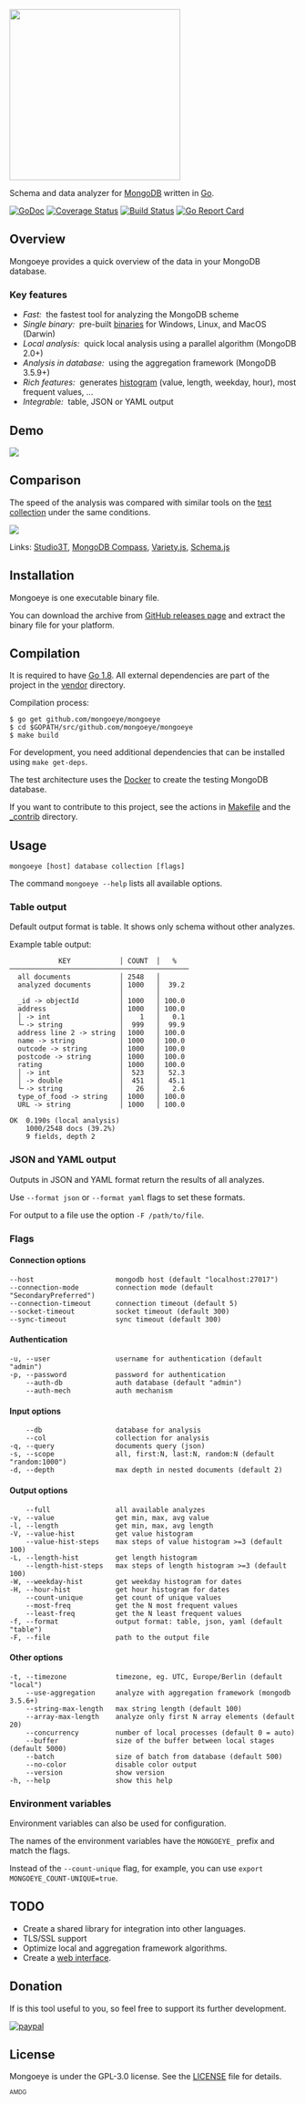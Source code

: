 <a href="https://raw.githubusercontent.com/mongoeye/mongoeye/master/_misc/logo_name_small.png?v1" title="logo"><img src="https://raw.githubusercontent.com/mongoeye/mongoeye/master/_misc/logo_name_small.png?v1" width="300"/></a>


Schema and data analyzer for [MongoDB](https://www.mongodb.com) written in [Go](https://golang.org).

[![GoDoc](https://godoc.org/github.com/golang/gddo?status.svg)](https://godoc.org/github.com/mongoeye/mongoeye)
[![Coverage Status](https://coveralls.io/repos/github/mongoeye/mongoeye/badge.svg?branch=master)](https://coveralls.io/github/mongoeye/mongoeye?branch=master)
[![Build Status](https://travis-ci.org/mongoeye/mongoeye.svg?branch=master)](https://travis-ci.org/mongoeye/mongoeye)
[![Go Report Card](https://goreportcard.com/badge/github.com/mongoeye/mongoeye)](https://goreportcard.com/report/github.com/mongoeye/mongoeye)

## Overview

Mongoeye provides a quick overview of the data in your MongoDB database.

### Key features

* *Fast:*&nbsp; the fastest tool for analyzing the MongoDB scheme
* *Single binary:*&nbsp; pre-built [binaries](https://github.com/mongoeye/mongoeye/releases) for Windows, Linux, and MacOS (Darwin)
* *Local analysis:*&nbsp; quick local analysis using a parallel algorithm (MongoDB 2.0+)
* *Analysis in database:*&nbsp; using the aggregation framework (MongoDB 3.5.9+)
* *Rich features:*&nbsp; generates [histogram](https://en.wikipedia.org/wiki/Histogram) (value, length, weekday, hour), most frequent values, ... 
* *Integrable:*&nbsp; table, JSON or YAML output

## Demo

<a href="https://asciinema.org/a/7n7ubvmtpnefp637m4n1g9la1?autoplay=1" target="_blank" title="Open in asciinema.org"><img src="https://github.com/mongoeye/mongoeye/blob/doc/_misc/console.gif?raw=true" /></a>

## Comparison

The speed of the analysis was compared with similar tools on the [test collection](https://github.com/mongoeye/mongoeye/blob/master/_contrib/dataset/companies.json) under the same conditions.

<a href="https://github.com/mongoeye/mongoeye/blob/master/_misc/comparison.png?raw=true" target="_blank" title="Open image"><img src="https://github.com/mongoeye/mongoeye/blob/master/_misc/comparison.png?raw=true" /></a>

Links: [Studio3T](https://studio3t.com), [MongoDB Compass](https://www.mongodb.com/products/compass), [Variety.js](https://github.com/variety/variety), [Schema.js](https://github.com/skratchdot/mongodb-schema)

## Installation

Mongoeye is one executable binary file. 

You can download the archive from [GitHub releases page](https://github.com/mongoeye/mongoeye/releases) and extract the binary file for your platform.

## Compilation

It is required to have [Go 1.8](https://golang.org). All external dependencies are part of the project in the [vendor](https://github.com/mongoeye/mongoeye/tree/master/vendor) directory.

Compilation process:
```
$ go get github.com/mongoeye/mongoeye
$ cd $GOPATH/src/github.com/mongoeye/mongoeye
$ make build
```
 
For development, you need additional dependencies that can be installed using `make get-deps`.

The test architecture uses the [Docker](https://www.docker.com) to create the testing MongoDB database.

If you want to contribute to this project, see the actions in [Makefile](https://github.com/mongoeye/mongoeye/blob/master/Makefile) and the [_contrib](https://github.com/mongoeye/mongoeye/tree/master/_contrib) directory.

## Usage

```
mongoeye [host] database collection [flags]
```

The command `mongoeye --help` lists all available options.

### Table output

Default output format is table. It shows only schema without other analyzes.

Example table output:
```
            KEY            │ COUNT  │   %    
────────────────────────────────────────────
  all documents            │ 2548   │        
  analyzed documents       │ 1000   │  39.2  
                           │        │        
  _id -> objectId          │ 1000   │ 100.0  
  address                  │ 1000   │ 100.0  
  │ -> int                 │    1   │   0.1  
  └╴-> string              │  999   │  99.9  
  address line 2 -> string │ 1000   │ 100.0  
  name -> string           │ 1000   │ 100.0  
  outcode -> string        │ 1000   │ 100.0  
  postcode -> string       │ 1000   │ 100.0  
  rating                   │ 1000   │ 100.0  
  │ -> int                 │  523   │  52.3  
  │ -> double              │  451   │  45.1  
  └╴-> string              │   26   │   2.6  
  type_of_food -> string   │ 1000   │ 100.0  
  URL -> string            │ 1000   │ 100.0  

OK  0.190s (local analysis)
    1000/2548 docs (39.2%)
    9 fields, depth 2
```

### JSON and YAML output

Outputs in JSON and YAML format return the results of all analyzes.

Use `--format json` or `--format yaml` flags to set these formats.

For output to a file use the option `-F /path/to/file`.

### Flags

#### Connection options
```
--host                    mongodb host (default "localhost:27017")
--connection-mode         connection mode (default "SecondaryPreferred")
--connection-timeout      connection timeout (default 5)
--socket-timeout          socket timeout (default 300)
--sync-timeout            sync timeout (default 300)
```

#### Authentication
```
-u, --user                username for authentication (default "admin")
-p, --password            password for authentication
    --auth-db             auth database (default "admin")
    --auth-mech           auth mechanism
```

#### Input options
```
    --db                  database for analysis
    --col                 collection for analysis
-q, --query               documents query (json)
-s, --scope               all, first:N, last:N, random:N (default "random:1000")
-d, --depth               max depth in nested documents (default 2)
```

#### Output options
```
    --full                all available analyzes
-v, --value               get min, max, avg value
-l, --length              get min, max, avg length
-V, --value-hist          get value histogram
    --value-hist-steps    max steps of value histogram >=3 (default 100)
-L, --length-hist         get length histogram
    --length-hist-steps   max steps of length histogram >=3 (default 100)
-W, --weekday-hist        get weekday histogram for dates
-H, --hour-hist           get hour histogram for dates
    --count-unique        get count of unique values
    --most-freq           get the N most frequent values
    --least-freq          get the N least frequent values
-f, --format              output format: table, json, yaml (default "table")
-F, --file                path to the output file
```

#### Other options
```
-t, --timezone            timezone, eg. UTC, Europe/Berlin (default "local")
    --use-aggregation     analyze with aggregation framework (mongodb 3.5.6+)
    --string-max-length   max string length (default 100)
    --array-max-length    analyze only first N array elements (default 20)
    --concurrency         number of local processes (default 0 = auto)
    --buffer              size of the buffer between local stages (default 5000)
    --batch               size of batch from database (default 500)
    --no-color            disable color output
    --version             show version
-h, --help                show this help
```

### Environment variables

Environment variables can also be used for configuration. 

The names of the environment variables have the `MONGOEYE_` prefix and match the flags.

Instead of the `--count-unique` flag, for example, you can use `export MONGOEYE_COUNT-UNIQUE=true`.

## TODO

* Create a shared library for integration into other languages.
* TLS/SSL support
* Optimize local and aggregation framework algorithms.
* Create a [web interface](https://github.com/mongoeye/mongoeye-ui).

## Donation

If is this tool useful to you, so feel free to support its further development.

[![paypal](https://www.paypalobjects.com/en_US/i/btn/btn_donateCC_LG.gif)](https://www.paypal.com/cgi-bin/webscr?cmd=_s-xclick&hosted_button_id=JEMPF6RQJP7XA)


## License

Mongoeye is under the GPL-3.0 license. See the [LICENSE](LICENSE.md) file for details.

<sub title="Ad maiorem Dei gloriam. - To the greater glory of God."><sub>
AMDG
</sub></sub>



